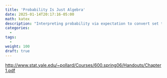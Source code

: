 ```yaml
---
title: 'Probability Is Just Algebra'
date: 2025-01-14T20:17:16-05:00
math: katex
description: "Interpreting probability via expectation to convert set theory and boolean algebra to regular algebra."
categories:
  - 
tags:
  - 
weight: 100
draft: true
---
```


http://www.stat.yale.edu/~pollard/Courses/600.spring06/Handouts/Chapter1.pdf

